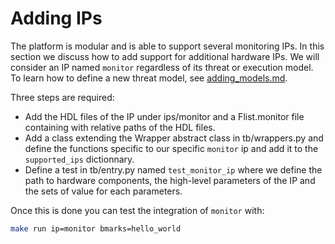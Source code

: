 # Adding IPs

The platform is modular and is able to support several monitoring IPs.
In this section we discuss how to add support for additional hardware IPs.
We will consider an IP named `monitor` regardless of its threat or execution model.
To learn how to define a new threat model, see [adding_models.md](adding_models.md).

Three steps are required:

- Add the HDL files of the IP under ips/monitor and a Flist.monitor file containing with relative paths of the HDL files.
- Add a class extending the Wrapper abstract class in tb/wrappers.py and define the functions specific to our specific `monitor` ip and add it to the `supported_ips` dictionnary.
- Define a test in tb/entry.py named `test_monitor_ip` where we define the path to hardware components, the high-level parameters of the IP and the sets of value for each parameters.

Once this is done you can test the integration of `monitor` with:

```bash
make run ip=monitor bmarks=hello_world
```
